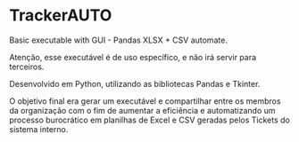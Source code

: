 # TrackerAUTO
Basic executable with GUI - Pandas XLSX + CSV automate. 

Atenção, esse executável é de uso específico, e não irá servir para terceiros.

Desenvolvido em Python, utilizando as bibliotecas Pandas e Tkinter.

O objetivo final era gerar um executável e compartilhar entre os membros da organização com o fim de aumentar a eficiência e automatizando um processo burocrático em planilhas de Excel e CSV geradas pelos Tickets do sistema interno.

